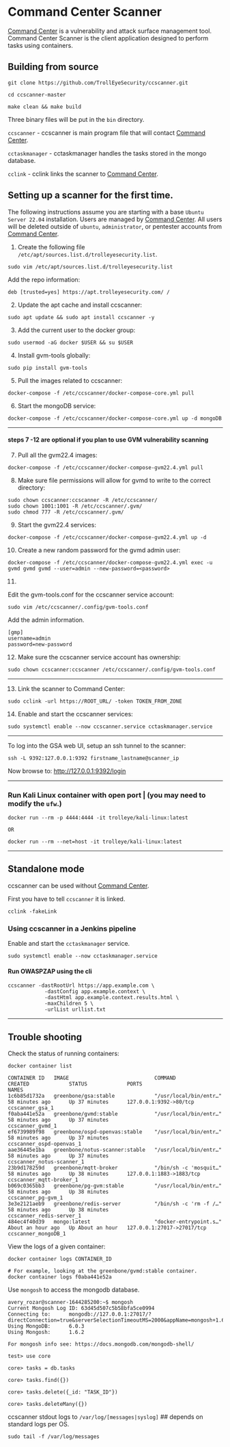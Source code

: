 # Command Center Scanner #
[Command Center](https://www.trolleyesecurity.com/command-center/) is a vulnerability and attack surface management tool. Command Center Scanner is the client application designed to perform tasks using
containers.

## Building from source ##

`git clone https://github.com/TrollEyeSecurity/ccscanner.git`

`cd ccscanner-master`

`make clean && make build`

Three binary files will be put in the `bin` directory.

`ccscanner` - ccscanner is main program file that will contact [Command Center](https://www.trolleyesecurity.com/command-center/).

`cctaskmanager` - cctaskmanager handles the tasks stored in the mongo database.

`cclink` -  cclink links the scanner to [Command Center](https://www.trolleyesecurity.com/command-center/).


## Setting up a scanner for the first time. ##

The following instructions assume you are starting with a base `Ubuntu Server 22.04` installation. Users are managed by [Command Center](https://www.trolleyesecurity.com/command-center/). All users will be deleted outside of `ubuntu`, `administrator`, or pentester accounts from [Command Center](https://www.trolleyesecurity.com/command-center/).

1) Create the following file `/etc/apt/sources.list.d/trolleyesecurity.list`.

`sudo vim /etc/apt/sources.list.d/trolleyesecurity.list`

Add the repo information:

`deb [trusted=yes] https://apt.trolleyesecurity.com/ /`

2) Update the apt cache and install ccscanner:

`sudo apt update && sudo apt install ccscanner -y`

3) Add the current user to the docker group:

`sudo usermod -aG docker $USER && su $USER`

4) Install gvm-tools globally:

`sudo pip install gvm-tools`

5) Pull the images related to ccscanner:

`docker-compose -f /etc/ccscanner/docker-compose-core.yml pull`

6) Start the mongoDB service:

`docker-compose -f /etc/ccscanner/docker-compose-core.yml up -d mongoDB`

---

#### steps 7 -12 are optional if you plan to use GVM vulnerability scanning ####

7) Pull all the gvm22.4 images:

`docker-compose -f /etc/ccscanner/docker-compose-gvm22.4.yml pull`


8) Make sure file permissions will allow for gvmd to write to the correct directory:

```
sudo chown ccscanner:ccscanner -R /etc/ccscanner/
sudo chown 1001:1001 -R /etc/ccscanner/.gvm/
sudo chmod 777 -R /etc/ccscanner/.gvm/
```

9) Start the gvm22.4 services:

`docker-compose -f /etc/ccscanner/docker-compose-gvm22.4.yml up -d`

10) Create a new random password for the gvmd admin user:

`docker-compose -f /etc/ccscanner/docker-compose-gvm22.4.yml exec -u gvmd gvmd gvmd --user=admin --new-password=<password>`

11)
Edit the gvm-tools.conf for the ccscanner service account:

`sudo vim /etc/ccscanner/.config/gvm-tools.conf`

Add the admin information.
```
[gmp]
username=admin
password=new-password
```

12) Make sure the ccscanner service account has ownership:

`sudo chown ccscanner:ccscanner /etc/ccscanner/.config/gvm-tools.conf`

---

13) Link the scanner to Command Center:

`sudo cclink -url https://ROOT_URL/ -token TOKEN_FROM_ZONE`


14) Enable and start the ccscanner services:

`sudo systemctl enable --now ccscanner.service cctaskmanager.service`


---
To log into the GSA web UI, setup an ssh tunnel to the scanner:

`ssh -L 9392:127.0.0.1:9392 firstname_lastname@scanner_ip`

Now browse to: http://127.0.0.1:9392/login


---

### Run Kali Linux container with open port | (you may need to modify the `ufw`.) ###

```
docker run --rm -p 4444:4444 -it trolleye/kali-linux:latest

OR

docker run --rm --net=host -it trolleye/kali-linux:latest
```

---

## Standalone mode ##

ccscanner can be used without [Command Center](https://www.trolleyesecurity.com/command-center/).

First you have to tell `ccscanner` it is linked.

`cclink -fakeLink`

### Using ccscanner in a Jenkins pipeline  ###


Enable and start the `cctaskmanager` service.

`sudo systemctl enable --now cctaskmanager.service`

#### Run OWASPZAP using the cli ####

```
ccscanner -dastRootUrl https://app.example.com \
            -dastConfig app.example.context \
            -dastHtml app.example.context.results.html \
            -maxChildren 5 \
            -urlList urllist.txt
```

---

## Trouble shooting ##

Check the status of running containers:

```
docker container list

CONTAINER ID   IMAGE                            COMMAND                  CREATED             STATUS             PORTS                        NAMES
1c6b85d1732a   greenbone/gsa:stable             "/usr/local/bin/entr…"   58 minutes ago      Up 37 minutes      127.0.0.1:9392->80/tcp       ccscanner_gsa_1
f0aba441e52a   greenbone/gvmd:stable            "/usr/local/bin/entr…"   58 minutes ago      Up 37 minutes                                   ccscanner_gvmd_1
ef6739989f98   greenbone/ospd-openvas:stable    "/usr/local/bin/entr…"   58 minutes ago      Up 37 minutes                                   ccscanner_ospd-openvas_1
aae36445e1ba   greenbone/notus-scanner:stable   "/usr/local/bin/entr…"   58 minutes ago      Up 37 minutes                                   ccscanner_notus-scanner_1
23b9d178259d   greenbone/mqtt-broker            "/bin/sh -c 'mosquit…"   58 minutes ago      Up 38 minutes      127.0.0.1:1883->1883/tcp     ccscanner_mqtt-broker_1
b069c0365bb3   greenbone/pg-gvm:stable          "/usr/local/bin/entr…"   58 minutes ago      Up 38 minutes                                   ccscanner_pg-gvm_1
3e3e2121aeb9   greenbone/redis-server           "/bin/sh -c 'rm -f /…"   58 minutes ago      Up 38 minutes                                   ccscanner_redis-server_1
484ec4f40d39   mongo:latest                     "docker-entrypoint.s…"   About an hour ago   Up About an hour   127.0.0.1:27017->27017/tcp   ccscanner_mongoDB_1
```

View the logs of a given container:

`docker container logs CONTAINER_ID`

```
# For example, looking at the greenbone/gvmd:stable container.
docker container logs f0aba441e52a
```

Use `mongosh` to access the mongodb database.

```
avery_rozar@scanner-1644285200:~$ mongosh
Current Mongosh Log ID:	63d45d507c5b58bfa5ce0994
Connecting to:		mongodb://127.0.0.1:27017/?directConnection=true&serverSelectionTimeoutMS=2000&appName=mongosh+1.6.2
Using MongoDB:		6.0.3
Using Mongosh:		1.6.2

For mongosh info see: https://docs.mongodb.com/mongodb-shell/

test> use core

core> tasks = db.tasks

core> tasks.find({})

core> tasks.delete({_id: "TASK_ID"})

core> tasks.deleteMany({})
```

ccscanner stdout logs to `/var/log/[messages|syslog]` ## depends on standard logs per OS.

```
sudo tail -f /var/log/messages

```
